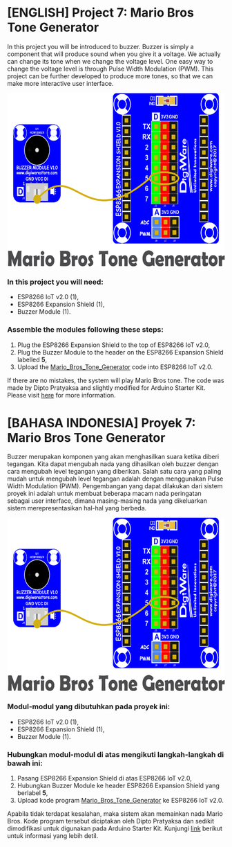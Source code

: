 
# [ENGLISH] Project 7: Mario Bros Tone Generator
In this project you will be introduced to buzzer. Buzzer is simply a component that will produce sound when you give it a voltage. We actually can change its tone when we change the voltage level. One easy way to change the voltage level is through Pulse Width Modulation (PWM). This project can be further developed to produce more tones, so that we can make more interactive user interface.

<img src="/images/07_mario_bros_tone_generator.png" height="400">

### In this project you will need:
* ESP8266 IoT v2.0 (1),
* ESP8266 Expansion Shield (1),
* Buzzer Module (1).

### Assemble the modules following these steps:
1. Plug the ESP8266 Expansion Shield to the top of ESP8266 IoT v2.0,
2. Plug the Buzzer Module to the header on the ESP8266 Expansion Shield labelled **5**,
3. Upload the [Mario_Bros_Tone_Generator](/07_Mario_Bros_Tone_Generator/Mario_Bros_Tone_Generator) code into ESP8266 IoT v2.0.

If there are no mistakes, the system will play Mario Bros tone. The code was made by Dipto Pratyaksa and slightly modified for Arduino Starter Kit. Please visit [here](http://www.princetronics.com/supermariothemesong/) for more information.

# [BAHASA INDONESIA] Proyek 7: Mario Bros Tone Generator
Buzzer merupakan komponen yang akan menghasilkan suara ketika diberi tegangan. Kita dapat mengubah nada yang dihasilkan oleh buzzer dengan cara mengubah level tegangan yang diberikan. Salah satu cara yang paling mudah untuk mengubah level tegangan adalah dengan menggunakan Pulse Width Modulation (PWM). Pengembangan yang dapat dilakukan dari sistem proyek ini adalah untuk membuat beberapa macam nada peringatan sebagai user interface, dimana masing-masing nada yang dikeluarkan sistem merepresentasikan hal-hal yang berbeda.

<img src="/images/07_mario_bros_tone_generator.png" height="400">

### Modul-modul yang dibutuhkan pada proyek ini:
* ESP8266 IoT v2.0 (1),
* ESP8266 Expansion Shield (1),
* Buzzer Module (1).

### Hubungkan modul-modul di atas mengikuti langkah-langkah di bawah ini:
1. Pasang ESP8266 Expansion Shield di atas ESP8266 IoT v2.0,
2. Hubungkan Buzzer Module ke header ESP8266 Expansion Shield yang berlabel **5**,
3. Upload kode program [Mario_Bros_Tone_Generator](/07_Mario_Bros_Tone_Generator/Mario_Bros_Tone_Generator) ke ESP8266 IoT v2.0.

Apabila tidak terdapat kesalahan, maka sistem akan memainkan nada Mario Bros. Kode program tersebut diciptakan oleh Dipto Pratyaksa dan sedikit dimodifikasi untuk digunakan pada Arduino Starter Kit. Kunjungi [link](http://www.princetronics.com/supermariothemesong/) berikut untuk informasi yang lebih detil.
